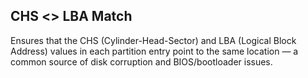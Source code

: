 ## CHS <> LBA Match

Ensures that the CHS (Cylinder-Head-Sector) and LBA (Logical Block Address) values in each partition entry point to the same location — a common source of disk corruption and BIOS/bootloader issues.
